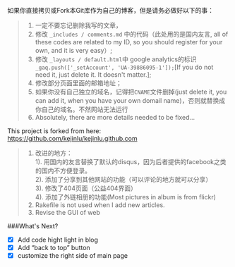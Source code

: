 如果你直接拷贝或Fork本Git库作为自己的博客，但是请务必做好以下的事：     
>1. 一定不要忘记删除我写的文章，    
>2. 修改 `_includes / comments.md` 中的代码（此处用的是国内友言, all of these codes are related to my ID, so you should register for your own, and it is very easy）;    
>3. 修改 `_layouts / default.html`中 google analytics的标识  ` _gaq.push(['_setAccount', 'UA-39886095-1']);`[If you do not need it, just delete it. It doesn't matter.];    
>4. 修改部分页面里面的邮箱地址；    
>5. 如果你没有自己独立的域名，记得把`CNAME`文件删掉(just delete it, you can add it, when you have your own domail name)，否则就替换成你自己的域名。不然网站无法运行        
>6. Absolutely, there are more details needed to be fixed...       


This project is forked from here: https://github.com/kejinlu/kejinlu.github.com      

>1. 改进的地方：    
>1). 用国内的友言替换了默认的disqus，因为后者提供的facebook之类的国内不方便登录。   
>2). 添加了分享到其他网站的功能（可以评论的地方就可以分享）    
>3). 修改了404页面（公益404界面）    
>4). 添加了外链相册的功能(Most pictures in album is from flickr)     
>2. Rakefile is not used when I add new articles.    
>3. Revise the GUI of web     

###What's Next?
- [x] Add code hight light in blog    
- [x] Add “back to top” button    
- [x] customize the right side of main page    

